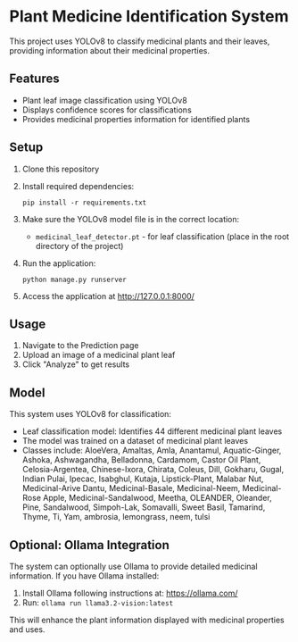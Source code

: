 # Plant Medicine Identification System

This project uses YOLOv8 to classify medicinal plants and their leaves, providing information about their medicinal properties.

## Features

- Plant leaf image classification using YOLOv8
- Displays confidence scores for classifications
- Provides medicinal properties information for identified plants

## Setup

1. Clone this repository
2. Install required dependencies:
   ```
   pip install -r requirements.txt
   ```
3. Make sure the YOLOv8 model file is in the correct location:
   - `medicinal_leaf_detector.pt` - for leaf classification (place in the root directory of the project)

4. Run the application:
   ```
   python manage.py runserver
   ```

5. Access the application at http://127.0.0.1:8000/

## Usage

1. Navigate to the Prediction page
2. Upload an image of a medicinal plant leaf
3. Click "Analyze" to get results

## Model

This system uses YOLOv8 for classification:
- Leaf classification model: Identifies 44 different medicinal plant leaves
- The model was trained on a dataset of medicinal plant leaves
- Classes include: AloeVera, Amaltas, Amla, Anantamul, Aquatic-Ginger, Ashoka, Ashwagandha, Belladonna, Cardamom, Castor Oil Plant, Celosia-Argentea, Chinese-Ixora, Chirata, Coleus, Dill, Gokharu, Gugal, Indian Pulai, Ipecac, Isabghul, Kutaja, Lipstick-Plant, Malabar Nut, Medicinal-Arive Dantu, Medicinal-Basale, Medicinal-Neem, Medicinal-Rose Apple, Medicinal-Sandalwood, Meetha, OLEANDER, Oleander, Pine, Sandalwood, Simpoh-Lak, Somavalli, Sweet Basil, Tamarind, Thyme, Ti, Yam, ambrosia, lemongrass, neem, tulsi

## Optional: Ollama Integration

The system can optionally use Ollama to provide detailed medicinal information. If you have Ollama installed:

1. Install Ollama following instructions at: https://ollama.com/
2. Run: `ollama run llama3.2-vision:latest`

This will enhance the plant information displayed with medicinal properties and uses. 